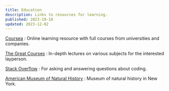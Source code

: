 ```yaml
---
title: Education
description: Links to resources for learning.
published: 2023-10-18
updated: 2023-12-02
---
```


[Coursea](https://www.coursera.org/)
:   Online learning resource with full courses from universities and companies.

[The Great Courses](https://www.thegreatcourses.com/)
:   In-depth lectures on various subjects for the interested layperson.

[Stack Overflow](https://stackoverflow.com/)
:   For asking and answering questions about coding.

[American Museum of Natural History](https://www.amnh.org/)
:   Museum of natural history in New York.
